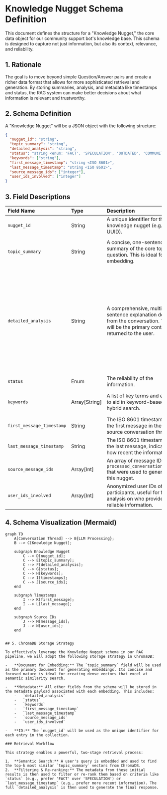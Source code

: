 # Knowledge Nugget Schema Definition

This document defines the structure for a "Knowledge Nugget," the core data object for our community support bot's knowledge base. This schema is designed to capture not just information, but also its context, relevance, and reliability.

## 1. Rationale

The goal is to move beyond simple Question/Answer pairs and create a richer data format that allows for more sophisticated retrieval and generation. By storing summaries, analysis, and metadata like timestamps and status, the RAG system can make better decisions about what information is relevant and trustworthy.

## 2. Schema Definition

A "Knowledge Nugget" will be a JSON object with the following structure:

```json
{
  "nugget_id": "string",
  "topic_summary": "string",
  "detailed_analysis": "string",
  "status": "string <enum: 'FACT', 'SPECULATION', 'OUTDATED', 'COMMUNITY_OPINION'>",
  "keywords": ["string"],
  "first_message_timestamp": "string <ISO 8601>",
  "last_message_timestamp": "string <ISO 8601>",
  "source_message_ids": ["integer"],
  "user_ids_involved": ["integer"]
}
```

## 3. Field Descriptions

| Field Name | Type | Description | Example |
| :--- | :--- | :--- | :--- |
| `nugget_id` | String | A unique identifier for the knowledge nugget (e.g., a UUID). | `"kn_a1b2c3d4"` |
| `topic_summary` | String | A concise, one-sentence summary of the core topic or question. This is ideal for embedding. | `"How to configure the Oracle Cloud Free Tier for a Telegram bot."` |
| `detailed_analysis` | String | A comprehensive, multi-sentence explanation derived from the conversation. This will be the primary content returned to the user. | `"Users confirmed that the best approach is to use an 'Always Free' Ampere A1 Compute instance. Key steps include setting up the OS, installing Python via pyenv, and using a process manager like systemd to keep the bot running..."` |
| `status` | Enum | The reliability of the information. | `"FACT"` |
| `keywords` | Array[String] | A list of key terms and entities to aid in keyword-based or hybrid search. | `["oracle cloud", "free tier", "deployment", "systemd"]` |
| `first_message_timestamp` | String | The ISO 8601 timestamp of the first message in the source conversation thread. | `"2025-08-01T10:30:00Z"` |
| `last_message_timestamp` | String | The ISO 8601 timestamp of the last message, indicating how recent the information is. | `"2025-08-01T12:45:00Z"` |
| `source_message_ids` | Array[Int] | An array of message IDs from `processed_conversations.json` that were used to generate this nugget. | `[101, 102, 105, 110]` |
| `user_ids_involved` | Array[Int] | Anonymized user IDs of the participants, useful for future analysis on who provides reliable information. | `[1, 5, 12]` |

## 4. Schema Visualization (Mermaid)

```mermaid
graph TD
    A[Conversation Thread] --> B{LLM Processing};
    B --> C[Knowledge Nugget];

    subgraph Knowledge Nugget
        C --> D[nugget_id];
        C --> E[topic_summary];
        C --> F[detailed_analysis];
        C --> G[status];
        C --> H[keywords];
        C --> I[timestamps];
        C --> J[source_ids];
    end

    subgraph Timestamps
        I --> K[first_message];
        I --> L[last_message];
    end

    subgraph Source IDs
        J --> M[message_ids];
        J --> N[user_ids];
    end


## 5. ChromaDB Storage Strategy

To effectively leverage the Knowledge Nugget schema in our RAG pipeline, we will adopt the following storage strategy in ChromaDB:

-   **Document for Embedding:** The `topic_summary` field will be used as the primary document for generating embeddings. Its concise and focused nature is ideal for creating dense vectors that excel at semantic similarity search.

-   **Metadata:** All other fields from the schema will be stored in the metadata payload associated with each embedding. This includes:
    -   `detailed_analysis`
    -   `status`
    -   `keywords`
    -   `first_message_timestamp`
    -   `last_message_timestamp`
    -   `source_message_ids`
    -   `user_ids_involved`

-   **ID:** The `nugget_id` will be used as the unique identifier for each entry in the collection.

### Retrieval Workflow

This strategy enables a powerful, two-stage retrieval process:

1.  **Semantic Search:** A user's query is embedded and used to find the top-k most similar `topic_summary` vectors from ChromaDB.
2.  **Filtering & Re-ranking:** The metadata from these initial results is then used to filter or re-rank them based on criteria like `status` (e.g., prefer 'FACT' over 'SPECULATION') or `last_message_timestamp` (e.g., prefer more recent information). The full `detailed_analysis` is then used to generate the final response.
